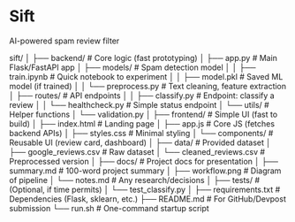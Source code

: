 # Sift
AI-powered spam review filter


sift/
│
├── backend/                     # Core logic (fast prototyping)
│   ├── app.py                   # Main Flask/FastAPI app
│   ├── models/                  # Spam detection model
│   │   ├── train.ipynb          # Quick notebook to experiment
│   │   ├── model.pkl            # Saved ML model (if trained)
│   │   └── preprocess.py        # Text cleaning, feature extraction
│   ├── routes/                  # API endpoints
│   │   ├── classify.py          # Endpoint: classify a review
│   │   └── healthcheck.py       # Simple status endpoint
│   └── utils/                   # Helper functions
│       └── validation.py
│
├── frontend/                    # Simple UI (fast to build)
│   ├── index.html               # Landing page
│   ├── app.js                   # Core JS (fetches backend APIs)
│   ├── styles.css               # Minimal styling
│   └── components/              # Reusable UI (review card, dashboard)
│
├── data/                        # Provided dataset
│   ├── google_reviews.csv       # Raw dataset
│   └── cleaned_reviews.csv      # Preprocessed version
│
├── docs/                        # Project docs for presentation
│   ├── summary.md               # 100-word project summary
│   ├── workflow.png             # Diagram of pipeline
│   └── notes.md                 # Any research/decisions
│
├── tests/                       # (Optional, if time permits)
│   └── test_classify.py
│
├── requirements.txt             # Dependencies (Flask, sklearn, etc.)
├── README.md                    # For GitHub/Devpost submission
└── run.sh                       # One-command startup script
